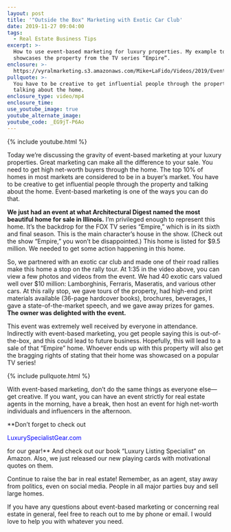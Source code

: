 ```yaml
---
layout: post
title: '"Outside the Box" Marketing with Exotic Car Club'
date: 2019-11-27 09:04:00
tags:
  - Real Estate Business Tips
excerpt: >-
  How to use event-based marketing for luxury properties. My example today
  showcases the property from the TV series “Empire”.
enclosure: >-
  https://vyralmarketing.s3.amazonaws.com/Mike+LaFido/Videos/2019/Event-Based+Marketing+_+Luxury+Listing+Specialist.mp4
pullquote: >-
  You have to be creative to get influential people through the property and
  talking about the home.
enclosure_type: video/mp4
enclosure_time:
use_youtube_image: true
youtube_alternate_image:
youtube_code: _EG9jT-P6Ao
---
```


{% include youtube.html %}

Today we’re discussing the gravity of event-based marketing at your luxury properties. Great marketing can make all the difference to your sale. You need to get high net-worth buyers through the home. The top 10% of homes in most markets are considered to be in a buyer’s market. You have to be creative to get influential people through the property and talking about the home. Event-based marketing is one of the ways you can do that.&nbsp;

**We just had an event at what Architectural Digest named the most beautiful home for sale in Illinois.** I’m privileged enough to represent this home. It’s the backdrop for the FOX TV series “Empire,” which is in its sixth and final season. This is the main character’s house in the show. (Check out the show “Empire,” you won’t be disappointed.) This home is listed for $9.5 million. We needed to get some action happening in this home.&nbsp;

So, we partnered with an exotic car club and made one of their road rallies make this home a stop on the rally tour. At 1:35 in the video above, you can view a few photos and videos from the event. We had 40 exotic cars valued well over $10 million: Lamborghinis, Ferraris, Maseratis, and various other cars. At this rally stop, we gave tours of the property, had high-end print materials available (36-page hardcover books), brochures, beverages, I gave a state-of-the-market speech, and we gave away prizes for games. **The owner was delighted with the event.**

This event was extremely well received by everyone in attendance. Indirectly with event-based marketing, you get people saying this is out-of-the-box, and this could lead to future business. Hopefully, this will lead to a sale of that “Empire” home. Whoever ends up with this property will also get the bragging rights of stating that their home was showcased on a popular TV series\!&nbsp;

{% include pullquote.html %}

With event-based marketing, don’t do the same things as everyone else—get creative. If you want, you can have an event strictly for real estate agents in the morning, have a break, then host an event for high net-worth individuals and influencers in the afternoon.&nbsp;

\*\*Don’t forget to check out

<font color="blue">LuxurySpecialistGear.com</font>

for our gear\!\*\* And check out our book “Luxury Listing Specialist” on Amazon. Also, we just released our new playing cards with motivational quotes on them.&nbsp;

Continue to raise the bar in real estate\! Remember, as an agent, stay away from politics, even on social media. People in all major parties buy and sell large homes.&nbsp;

If you have any questions about event-based marketing or concerning real estate in general, feel free to reach out to me by phone or email. I would love to help you with whatever you need.

&nbsp;
